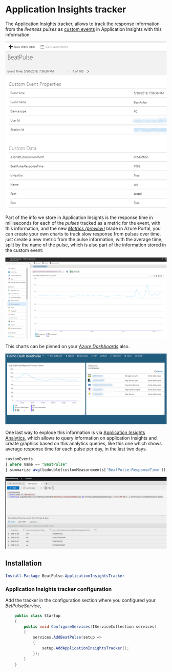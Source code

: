 # Application Insights tracker

The Application Insights tracker, allows to track the response information from the *liveness pulses* as [custom events](https://docs.microsoft.com/en-us/azure/application-insights/app-insights-api-custom-events-metrics) in Application Insights with this information:

![BeatPulse info on Application insights](./images/ai-tracker-pulse-info.png)

Part of the info we store in Application Insights is the response time in milliseconds for each of the *pulses* tracked as a metric for the event, with this information, and the new [*Metrics (preview)*](https://docs.microsoft.com/en-us/azure/monitoring-and-diagnostics/monitoring-metric-charts) blade in Azure Portal, you can create your own charts to track slow response from pulses over time, just create a new metric from the pulse information, with the average time, split by the name of the pulse, which is also part of the information stored in the custom event:

![BeatPulse metric in Application insights](./images/ai-tracker-metric.png)

This charts can be pinned on your [*Azure Dashboards*](https://docs.microsoft.com/en-us/azure/monitoring-and-diagnostics/monitoring-metric-charts#how-do-i-pin-charts-to-dashboards) also.

![BeatPulse metric in Azure Dashboard](./images/ai-tracker-dashboard.png)

One last way to explode this information is via [Application Insights Analytics](https://docs.microsoft.com/en-us/azure/application-insights/app-insights-analytics), which allows to query information on application Insights and create graphics based on this analytics queries, like this one which shows average response time for each pulse per day, in the last two days.

```sql
customEvents
| where name == "BeatPulse"
| summarize avg(todouble(customMeasurements['BeatPulse:ResponseTime'])) by format_datetime(timestamp, 'yyyy-MM-dd')  , tostring(customDimensions.Name)
```

![BeatPulse metric in Azure Application Insights Analytics](./images/ai-tracker-analytics.png)

## Installation

``` Powershell
Install-Package BeatPulse.ApplicationInsightsTracker
```

### Application Insights tracker configuration

 Add the tracker in the configuration section where you configured your *BetPulseService*,

```csharp
    public class Startup
    {       
        public void ConfigureServices(IServiceCollection services)
        {
            services.AddBeatPulse(setup =>
            {
                setup.AddApplicationInsightsTracker();
            });
        }
    }
```
